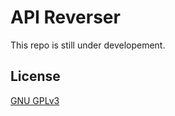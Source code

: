 # API Reverser

This repo is still under developement.


## License

[GNU GPLv3](https://choosealicense.com/licenses/gpl-3.0/)

